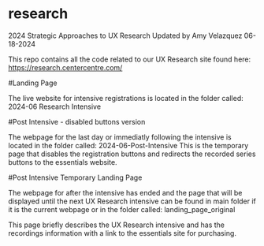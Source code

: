 # research

2024
Strategic Approaches to UX Research
Updated by Amy Velazquez 06-18-2024

This repo contains all the code related to our UX Research site found here: https://research.centercentre.com/

#Landing Page

The live website for intensive registrations is located in the folder called: 2024-06 Research Intensive

#Post Intensive - disabled buttons version

The webpage for the last day or immediatly following the intensive is located in the folder called: 2024-06-Post-Intensive
This is the temporary page that disables the registration buttons and redirects the recorded series buttons to the essentials website.

#Post Intensive Temporary Landing Page

The webpage for after the intensive has ended and the page that will be displayed until the next UX Research intensive can be found in main folder if it is the current webpage or in the folder called: landing_page_original

This page briefly describes the UX Research intensive and has the recordings information with a link to the essentials site for purchasing.
